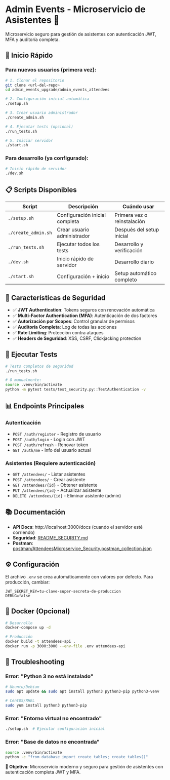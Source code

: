 # Admin Events - Microservicio de Asistentes 🚀

Microservicio seguro para gestión de asistentes con autenticación JWT, MFA y auditoría completa.

## 🚀 Inicio Rápido

### Para nuevos usuarios (primera vez):

```bash
# 1. Clonar el repositorio
git clone <url-del-repo>
cd admin_events_upgrade/admin_events_attendees

# 2. Configuración inicial automática
./setup.sh

# 3. Crear usuario administrador
./create_admin.sh

# 4. Ejecutar tests (opcional)
./run_tests.sh

# 5. Iniciar servidor
./start.sh
```

### Para desarrollo (ya configurado):

```bash
# Inicio rápido de servidor
./dev.sh
```

## 📋 Scripts Disponibles

| Script | Descripción | Cuándo usar |
|--------|-------------|-------------|
| `./setup.sh` | Configuración inicial completa | Primera vez o reinstalación |
| `./create_admin.sh` | Crear usuario administrador | Después del setup inicial |
| `./run_tests.sh` | Ejecutar todos los tests | Desarrollo y verificación |
| `./dev.sh` | Inicio rápido de servidor | Desarrollo diario |
| `./start.sh` | Configuración + inicio | Setup automático completo |

## 🔐 Características de Seguridad

- ✅ **JWT Authentication**: Tokens seguros con renovación automática
- ✅ **Multi-Factor Authentication (MFA)**: Autenticación de dos factores
- ✅ **Autorización por Scopes**: Control granular de permisos
- ✅ **Auditoría Completa**: Log de todas las acciones
- ✅ **Rate Limiting**: Protección contra ataques
- ✅ **Headers de Seguridad**: XSS, CSRF, Clickjacking protection

## 🧪 Ejecutar Tests

```bash
# Tests completos de seguridad
./run_tests.sh

# O manualmente:
source .venv/bin/activate
python -m pytest tests/test_security.py::TestAuthentication -v
```

## 📊 Endpoints Principales

### Autenticación
- `POST /auth/register` - Registro de usuario
- `POST /auth/login` - Login con JWT
- `POST /auth/refresh` - Renovar token
- `GET /auth/me` - Info del usuario actual

### Asistentes (Requiere autenticación)
- `GET /attendees/` - Listar asistentes
- `POST /attendees/` - Crear asistente
- `GET /attendees/{id}` - Obtener asistente
- `PUT /attendees/{id}` - Actualizar asistente
- `DELETE /attendees/{id}` - Eliminar asistente (admin)

## 📚 Documentación

- **API Docs**: http://localhost:3000/docs (cuando el servidor esté corriendo)
- **Seguridad**: [README_SECURITY.md](./README_SECURITY.md)
- **Postman**: [postman/AttendeesMicroservice_Security.postman_collection.json](./postman/)

## ⚙️ Configuración

El archivo `.env` se crea automáticamente con valores por defecto. Para producción, cambiar:

```env
JWT_SECRET_KEY=tu-clave-super-secreta-de-produccion
DEBUG=false
```

## 🐳 Docker (Opcional)

```bash
# Desarrollo
docker-compose up -d

# Producción
docker build -t attendees-api .
docker run -p 3000:3000 --env-file .env attendees-api
```

## 🔧 Troubleshooting

### Error: "Python 3 no está instalado"
```bash
# Ubuntu/Debian
sudo apt update && sudo apt install python3 python3-pip python3-venv

# CentOS/RHEL
sudo yum install python3 python3-pip
```

### Error: "Entorno virtual no encontrado"
```bash
./setup.sh  # Ejecutar configuración inicial
```

### Error: "Base de datos no encontrada"
```bash
source .venv/bin/activate
python -c "from database import create_tables; create_tables()"
```

**🎯 Objetivo**: Microservicio moderno y seguro para gestión de asistentes con autenticación completa JWT y MFA.
